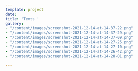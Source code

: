 ```yaml
---
template: project
date: 
title: 'Texts '
gallery:
- "/content/images/screenshot-2021-12-14-at-14-37-22.png"
- "/content/images/screenshot-2021-12-14-at-14-37-29.png"
- "/content/images/screenshot-2021-12-14-at-14-37-09.png"
- "/content/images/screenshot-2021-12-14-at-14-27-25.png"
- "/content/images/screenshot-2021-12-14-at-14-27-10.png"
- "/content/images/screenshot-2021-12-14-at-14-26-42.png"
- "/content/images/screenshot-2021-12-14-at-14-28-01.png"

---
```

